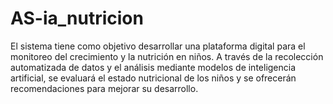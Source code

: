 # AS-ia_nutricion
El sistema tiene como objetivo desarrollar una plataforma digital para el monitoreo del crecimiento y la nutrición en niños. A través de la recolección automatizada de datos y el análisis mediante modelos de inteligencia artificial, se evaluará el estado nutricional de los niños y se ofrecerán recomendaciones para mejorar su desarrollo.
